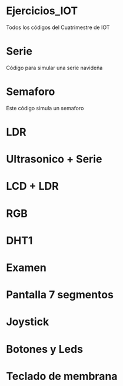 # Ejercicios_IOT
Todos los códigos del Cuatrimestre de IOT

# Serie
Código para simular una serie navideña

# Semaforo
Este código simula un semaforo

# LDR

# Ultrasonico + Serie

# LCD + LDR

# RGB

# DHT1

# Examen 

# Pantalla 7 segmentos

# Joystick

# Botones y Leds 

# Teclado de membrana
